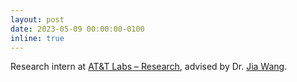 ```yaml
---
layout: post
date: 2023-05-09 00:00:00-0100
inline: true
---
```


Research intern at [AT\&T Labs – Research](https://about.att.com/sites/labs), advised by Dr. [Jia Wang](https://jia-wang.org/).
